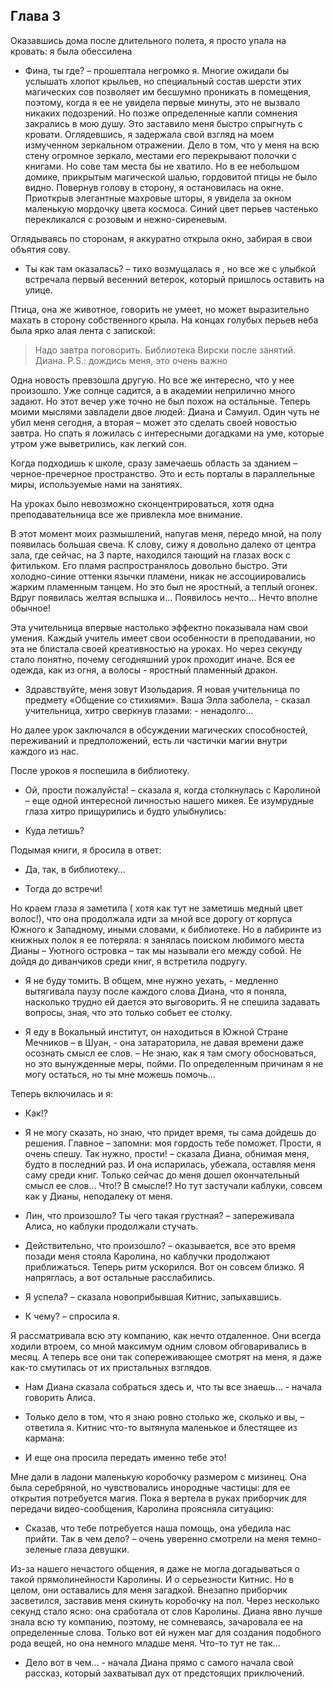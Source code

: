 ## Глава 3

Оказавшись дома после длительного полета, я просто упала на кровать: я была обессилена

- Фина, ты где? – прошептала негромко я. Многие ожидали бы услышать хлопот крыльев, но специальный состав шерсти этих
  магических сов позволяет им бесшумно проникать в помещения, поэтому, когда я ее не увидела первые минуты, это не
  вызвало никаких подозрений. Но позже определенные капли сомнения закрались в мою душу. Это заставило меня быстро
  спрыгнуть с кровати. Оглядевшись, я задержала свой взгляд на моем измученном зеркальном отражении. Дело в том, что у
  меня на всю стену огромное зеркало, местами его перекрывают полочки с книгами. Но сове там места бы не хватило. Но в
  ее небольшом домике, прикрытым магической шалью, гордовитой птицы не было видно. Повернув голову в сторону, я
  остановилась на окне. Приоткрыв элегантные махровые шторы, я увидела за окном маленькую мордочку цвета космоса. Синий
  цвет перьев частенько перекликался с розовым и нежно-сиреневым.

Оглядываясь по сторонам, я аккуратно открыла окно, забирая в свои объятия сову.

- Ты как там оказалась? – тихо возмущалась я , но все же с улыбкой встречала первый весенний ветерок, который пришлось
  оставить на улице.

Птица, она же животное, говорить не умеет, но может выразительно махать в сторону собственного крыла. На концах голубых
перьев неба была ярко алая лента с запиской:

> Надо завтра поговорить. Библиотека Вирски после занятий. Диана. 
  P.S.: дождись меня, это очень важно

Одна новость превзошла другую. Но все же интересно, что у нее произошло. Уже солнце садится, а в академии неприлично
много задают. Но этот вечер уже точно не был похож на остальные. Теперь моими мыслями завладели двое людей: Диана и
Самуил. Один чуть не убил меня сегодня, а вторая – может это сделать своей новостью завтра. Но спать я ложилась с
интересными догадками на уме, которые утром уже выветрились, как легкий сон.

Когда подходишь к школе, сразу замечаешь область за зданием – черное-пречерное пространство. Это и есть порталы в
параллельные миры, используемые нами на занятиях.

На уроках было невозможно сконцентрироваться, хотя одна преподавательница все же привлекла мое внимание.

В этот момент моих размышлений, напугав меня, передо мной, на полу появилась большая свеча. К слову, сижу я довольно
далеко от центра зала, где сейчас, на 3 парте, находился тающий на глазах воск с фитильком. Его пламя распространялось
довольно быстро. Эти холодно-синие оттенки язычки пламени, никак не ассоциировались жарким пламенным танцем. Но это был
не яростный, а теплый огонек. Вдруг появилась желтая вспышка и… Появилось нечто… Нечто вполне обычное!

Эта учительница впервые настолько эффектно показывала нам свои умения. Каждый учитель имеет свои особенности в
преподавании, но эта не блистала своей креативностью на уроках. Но через секунду стало понятно, почему сегодняшний урок
проходит иначе. Вся ее одежда, как из огня, а волосы - яростный пламенный дракон.

- Здравствуйте, меня зовут Изольдария. Я новая учительница по предмету «Общение со стихиями». Ваша Элла заболела, -
сказал учительница, хитро сверкнув глазами: - ненадолго…

Но далее урок заключался в обсуждении магических способностей, переживаний и предположений, есть ли частички магии
внутри каждого из нас.

После уроков я поспешила в библиотеку.

- Ой, прости пожалуйста! – сказала я, когда столкнулась с Каролиной – еще одной интересной личностью нашего микея. Ее
  изумрудные глаза хитро прищурились и будто улыбнулись:

- Куда летишь?

Подымая книги, я бросила в ответ:

- Да, так, в библиотеку…

- Тогда до встречи!

Но краем глаза я заметила ( хотя как тут не заметишь медный цвет волос!), что она продолжала идти за мной все дорогу от
корпуса Южного к Западному, иными словами, к библиотеке. Но в лабиринте из книжных полок я ее потеряла: я занялась
поиском любимого места Дианы – Уютного островка – так мы называли его между собой. Не дойдя до диванчиков среди книг, я
встретила подругу.

- Я не буду томить. В общем, мне нужно уехать, - медленно вытягивала паузу после каждого слова Диана, что я поняла,
  насколько трудно ей дается это выговорить. Я не спешила задавать вопросы, зная, что это только собьет ее столку.

- Я еду в Вокальный институт, он находиться в Южной Стране Мечников – в Шуан, - она затараторила, не давая времени даже
  осознать смысл ее слов. – Не знаю, как я там смогу обосноваться, но это вынужденные меры, пойми. По определенным
  причинам я не могу остаться, но ты мне можешь помочь…

Теперь включилась и я:

- Как!?

- Я не могу сказать, но знаю, что придет время, ты сама дойдешь до решения. Главное – запомни: моя гордость тебе
  поможет. Прости, я очень спешу. Так нужно, прости! – сказала Диана, обнимая меня, будто в последний раз. И она
  испарилась, убежала, оставляя меня саму среди книг. Только сейчас до меня дошел окончательный смысл ее слов… Что!? В
  смысле!? Но тут застучали каблуки, совсем как у Дианы, неподалеку от меня.

- Лин, что произошло? Ты чего такая грустная? – запереживала Алиса, но каблуки продолжали стучать.

- Действительно, что произошло? – оказывается, все это время позади меня стояла Каролина, но каблучки продолжают
  приближаться. Теперь ритм ускорился. Вот он совсем близко. Я напряглась, а вот остальные расслабились.

- Я успела? – сказала новоприбывшая Китнис, запыхавшись.

- К чему? – спросила я.

Я рассматривала всю эту компанию, как нечто отдаленное. Они всегда ходили втроем, со мной максимум одним словом
обговаривались в месяц. А теперь все они так сопереживающее смотрят на меня, я даже как-то смутилась от их пристальных
взглядов.

- Нам Диана сказала собраться здесь и, что ты все знаешь… - начала говорить Алиса.

- Только дело в том, что я знаю ровно столько же, сколько и вы, – ответила я. Китнис что-то вытянула маленькое и
  блестящее из кармана:

- И еще она просила передать именно тебе это!

Мне дали в ладони маленькую коробочку размером с мизинец. Она была серебряной, но чувствовались инородные частицы: для
ее открытия потребуется магия. Пока я вертела в руках приборчик для передачи видео-сообщения, Каролина проясняла
ситуацию:

- Сказав, что тебе потребуется наша помощь, она убедила нас прийти. Так в чем дело? – очень уверенно смотрели на меня
  темно-зеленые глаза девушки.

Из-за нашего нечастого общения, я даже не могла догадываться о такой прямолинейности Каролины. И о серьезности Китнис.
Но в целом, они оставались для меня загадкой. Внезапно приборчик засветился, заставив меня скинуть коробочку на пол.
Через несколько секунд стало ясно: она сработала от слов Каролины. Диана явно лучше знала всю ту компанию, поэтому, не
сомневаясь, зачаровала ее на определенные слова. Только вот ей нужен маг для создания подобного рода вещей, но она
немного младше меня. Что-то тут не так…

- Дело вот в чем… - начала Диана прямо с самого начала свой рассказ, который захватывал дух от предстоящих приключений.
